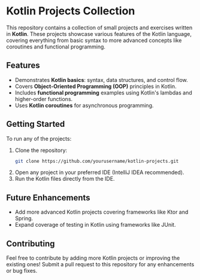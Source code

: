 # Kotlin Projects Collection

This repository contains a collection of small projects and exercises written in **Kotlin**. These projects showcase various features of the Kotlin language, covering everything from basic syntax to more advanced concepts like coroutines and functional programming.

## Features
- Demonstrates **Kotlin basics**: syntax, data structures, and control flow.
- Covers **Object-Oriented Programming (OOP)** principles in Kotlin.
- Includes **functional programming** examples using Kotlin's lambdas and higher-order functions.
- Uses **Kotlin coroutines** for asynchronous programming.

## Getting Started
To run any of the projects:
1. Clone the repository:
    ```bash
    git clone https://github.com/yourusername/kotlin-projects.git
    ```
2. Open any project in your preferred IDE (IntelliJ IDEA recommended).
3. Run the Kotlin files directly from the IDE.

## Future Enhancements
- Add more advanced Kotlin projects covering frameworks like Ktor and Spring.
- Expand coverage of testing in Kotlin using frameworks like JUnit.

## Contributing
Feel free to contribute by adding more Kotlin projects or improving the existing ones! Submit a pull request to this repository for any enhancements or bug fixes.

